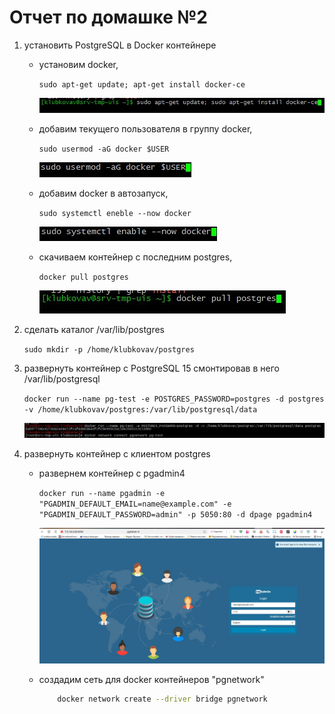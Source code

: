 # Отчет по домашке №2

1. установить PostgreSQL в Docker контейнере
    * установим docker,
        
        `sudo apt-get update; apt-get install docker-ce`
        
        ![установка](/img/2/1.jpg)

    * добавим текущего пользователя в группу docker,
        
        `sudo usermod -aG docker $USER`
        
        ![установка](/img/2/2.jpg)

    * добавим docker в автозапуск,
        
        `sudo systemctl eneble --now docker`
        
        ![установка](/img/2/3.jpg)
    * скачиваем контейнер с последним postgres,
        
        `docker pull postgres`
        
        ![установка](/img/2/4.jpg)

1. сделать каталог /var/lib/postgres
    
    `sudo mkdir -p /home/klubkovav/postgres`
                                                                     
1. развернуть контейнер с PostgreSQL 15 смонтировав в него /var/lib/postgresql

    `docker run --name pg-test -e POSTGRES_PASSWORD=postgres -d postgres -v /home/klubkovav/postgres:/var/lib/postgresql/data`

    ![запуск](/img/2/9.jpg)

1. развернуть контейнер с клиентом postgres

    * развернем контейнер c pgadmin4

        `docker run --name pgadmin -e "PGADMIN_DEFAULT_EMAIL=name@example.com" -e "PGADMIN_DEFAULT_PASSWORD=admin" -p 5050:80 -d dpage pgadmin4`
    
        ![запуск](/img/2/7.jpg)
    * создадим сеть для docker контейнеров "pgnetwork"

        ```BASH
            docker network create --driver bridge pgnetwork
        ```

    